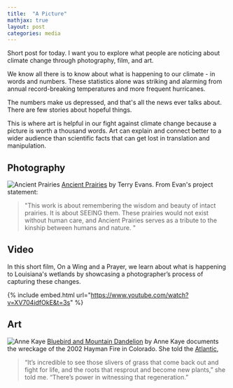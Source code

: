 ```yaml
---
title:  "A Picture"
mathjax: true
layout: post
categories: media
---
```


Short post for today.  I want you to explore what people are noticing about climate change through photography, film, and art.  

We know all there is to know about what is happening to our climate - in words and numbers.  These statistics alone was striking and alarming from annual record-breaking temperatures and more frequent hurricanes.

The numbers make us depressed, and that's all the news ever talks about.  There are few stories about hopeful things.  

This is where art is helpful in our fight against climate change because a picture is worth a thousand words. Art can explain and connect better to a wider audience than scientific facts that can get lost in translation and manipulation.  

## Photography

![Ancient Prairies](https://i0.wp.com/yaleclimateconnections.org/wp-content/uploads/2022/12/1222_KansasPrairie.jpeg?resize=1024%2C909&ssl=1) 
[Ancient Prairies](http://www.terryevansphotography.com/) by Terry Evans.  From Evan's project statement:
> "This work is about remembering the wisdom and beauty of intact prairies. It is about SEEING them. These prairies would not exist without human care, and Ancient Prairies serves as a tribute to the kinship between humans and nature. "

## Video

In this short film, On a Wing and a Prayer, we learn about what is happening to Louisiana's wetlands by showcasing a photographer’s process of capturing these changes. 

{% include embed.html url="https://www.youtube.com/watch?v=XV704idfOkE&t=3s" %}


## Art
![Anne Kaye](https://images.squarespace-cdn.com/content/v1/595aac2f4f14bcb374cd98cd/96dc2eee-8d0d-4910-ab3c-59fe83d745c9/AnnaKaye_Bluebird_40x36_watercolor.jpg?format=1500w)
[Bluebird and Mountain Dandelion](https://www.annakayeart.com/) by Anne Kaye documents the wreckage of the 2002 Hayman Fire in Colorado. She told the [Atlantic](https://www.theatlantic.com/ideas/archive/2022/11/eco-artists-climate-change-museum-protests/672185/), 
> “It’s incredible to see those slivers of grass that come back out and fight for life, and the roots that resprout and become new plants,” she told me. “There’s power in witnessing that regeneration.”
